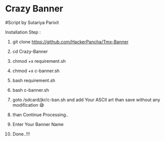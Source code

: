 # Crazy Banner
#Script by Sutariya Parixit

Installation Step :

1) git clone https://github.com/HackerPancha/Tmx-Banner


2) cd Crazy-Banner


3) chmod +x requirement.sh


4) chmod +x c-banner.sh


5) bash requirement.sh


6) bash c-banner.sh


7) goto /sdcard/jkr/c-ban.sh and add Your ASCII art than save without any modification 😅


8) than Continue Processing..


9) Enter Your Banner Name


10) Done..!!!

